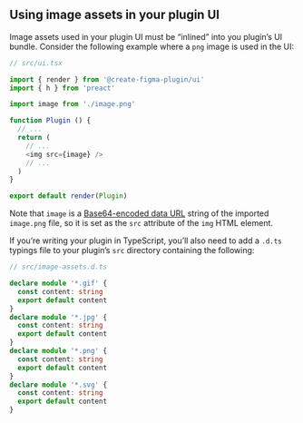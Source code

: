 ## Using image assets in your plugin UI

Image assets used in your plugin UI must be “inlined” into you plugin’s UI bundle. Consider the following example where a `png` image is used in the UI:

```ts
// src/ui.tsx

import { render } from '@create-figma-plugin/ui'
import { h } from 'preact'

import image from './image.png'

function Plugin () {
  // ...
  return (
    // ...
    <img src={image} />
    // ...
  )
}

export default render(Plugin)
```

Note that `image` is a [Base64-encoded data URL](https://esbuild.github.io/content-types/#data-url) string of the imported `image.png` file, so it is set as the `src` attribute of the `img` HTML element.

If you’re writing your plugin in TypeScript, you’ll also need to add a `.d.ts` typings file to your plugin’s `src` directory containing the following:

```ts
// src/image-assets.d.ts

declare module '*.gif' {
  const content: string
  export default content
}
declare module '*.jpg' {
  const content: string
  export default content
}
declare module '*.png' {
  const content: string
  export default content
}
declare module '*.svg' {
  const content: string
  export default content
}
```
